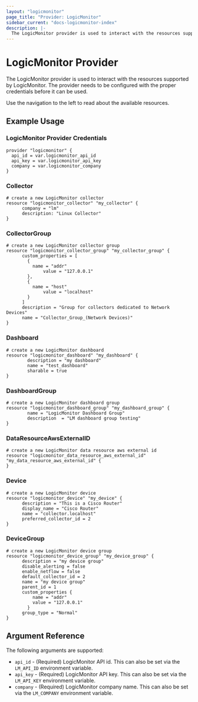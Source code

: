 ```yaml
---
layout: "logicmonitor"
page_title: "Provider: LogicMonitor"
sidebar_current: "docs-logicmonitor-index"
description: |-
  The LogicMonitor provider is used to interact with the resources supported by LogicMonitor. The provider needs to be configured with the proper credentials before it can be used.
---
```


# LogicMonitor Provider

The LogicMonitor provider is used to interact with the resources supported by LogicMonitor. The provider needs to be configured with the proper credentials before it can be used.

Use the navigation to the left to read about the available resources.


## Example Usage

### LogicMonitor Provider Credentials

```hcl
provider "logicmonitor" {
  api_id = var.logicmonitor_api_id
  api_key = var.logicmonitor_api_key
  company = var.logicmonitor_company
}
```

### Collector

```hcl
# create a new LogicMonitor collector
resource "logicmonitor_collector" "my_collector" {
      company = "lm"
      description: "Linux Collector"
}
```

### CollectorGroup

```hcl
# create a new LogicMonitor collector group
resource "logicmonitor_collector_group" "my_collector_group" {
      custom_properties = [
        {
          name = "addr"
              value = "127.0.0.1"
        },
        {
          name = "host"
              value = "localhost"
        }
      ]
      description = "Group for collectors dedicated to Network Devices"
      name = "Collector_Group_(Network Devices)"
}
```

### Dashboard

```hcl
# create a new LogicMonitor dashboard
resource "logicmonitor_dashboard" "my_dashboard" {
      	description = "my dashboard"
        name = "test_dashboard"
        sharable = true
}
```

### DashboardGroup

```hcl
# create a new LogicMonitor dashboard group
resource "logicmonitor_dashboard_group" "my_dashboard_group" {
        name = "LogicMonitor Dashboard Group"
        description  = "LM dashboard group testing"
}
```

### DataResourceAwsExternalID

```hcl
# create a new LogicMonitor data resource aws external id
resource "logicmonitor_data_resource_aws_external_id" "my_data_resource_aws_external_id" {
}
```

### Device

```hcl
# create a new LogicMonitor device
resource "logicmonitor_device" "my_device" {
      description = "This is a Cisco Router"
      display_name = "Cisco Router"
      name = "collector.localhost"
      preferred_collector_id = 2
}
```

### DeviceGroup

```hcl
# create a new LogicMonitor device group
resource "logicmonitor_device_group" "my_device_group" {
      description = "my device group"
      disable_alerting = false
      enable_netflow = false
      default_collector_id = 2
      name = "my device group"
      parent_id = 1
      custom_properties { 
          name = "addr"      
          value = "127.0.0.1" 
        }
      group_type = "Normal"
}
```


## Argument Reference

The following arguments are supported:
* `api_id` - (Required) LogicMonitor API id. This can also be set via the `LM_API_ID` environment variable.
* `api_key` - (Required) LogicMonitor API key. This can also be set via the `LM_API_KEY` environment variable.
* `company` - (Required) LogicMonitor company name. This can also be set via the `LM_COMPANY` environment variable.